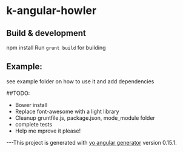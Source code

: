# k-angular-howler

## Build & development
npm install
Run `grunt build` for building

## Example: 
see example folder on how to use it and add dependencies

##TODO:
- Bower install
- Replace font-awesome with a light library
- Cleanup gruntfile.js, package.json, mode_module folder
- complete tests
- Help me mprove it please!

---This project is generated with [yo angular generator](https://github.com/yeoman/generator-angular)
version 0.15.1.
